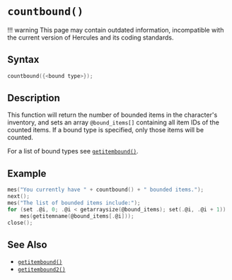 # `countbound()`

!!! warning
	This page may contain outdated information, incompatible with the current version of Hercules and its coding standards.

## Syntax

```c
countbound({<bound type>});
```

## Description

This function will return the number of bounded items in the character's
inventory, and sets an array `@bound_items[]` containing all item IDs of the
counted items. If a bound type is specified, only those items will be counted.

For a list of bound types see [`getitembound()`](getitembound.md).

## Example

```c
mes("You currently have " + countbound() + " bounded items.");
next();
mes("The list of bounded items include:");
for (set .@i, 0; .@i < getarraysize(@bound_items); set(.@i, .@i + 1))
	mes(getitemname(@bound_items[.@i]));
close();
```

## See Also

- [`getitembound()`](getitembound.md)
- [`getitembound2()`](getitembound2.md)

